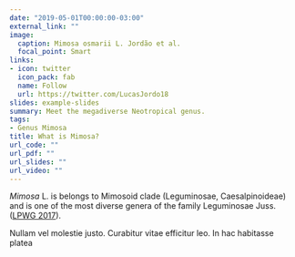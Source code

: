 ```yaml
---
date: "2019-05-01T00:00:00-03:00"
external_link: ""
image:
  caption: Mimosa osmarii L. Jordão et al.
  focal_point: Smart
links:
- icon: twitter
  icon_pack: fab
  name: Follow
  url: https://twitter.com/LucasJordo18
slides: example-slides
summary: Meet the megadiverse Neotropical genus.
tags:
- Genus Mimosa
title: What is Mimosa?
url_code: ""
url_pdf: ""
url_slides: ""
url_video: ""
---
```


*Mimosa* L. is belongs to Mimosoid clade (Leguminosae, Caesalpinoideae) and is one of the most diverse genera of the family Leguminosae Juss. ([LPWG 2017](https://doi.org/10.12705/661.3)).

Nullam vel molestie justo. Curabitur vitae efficitur leo. In hac habitasse platea 